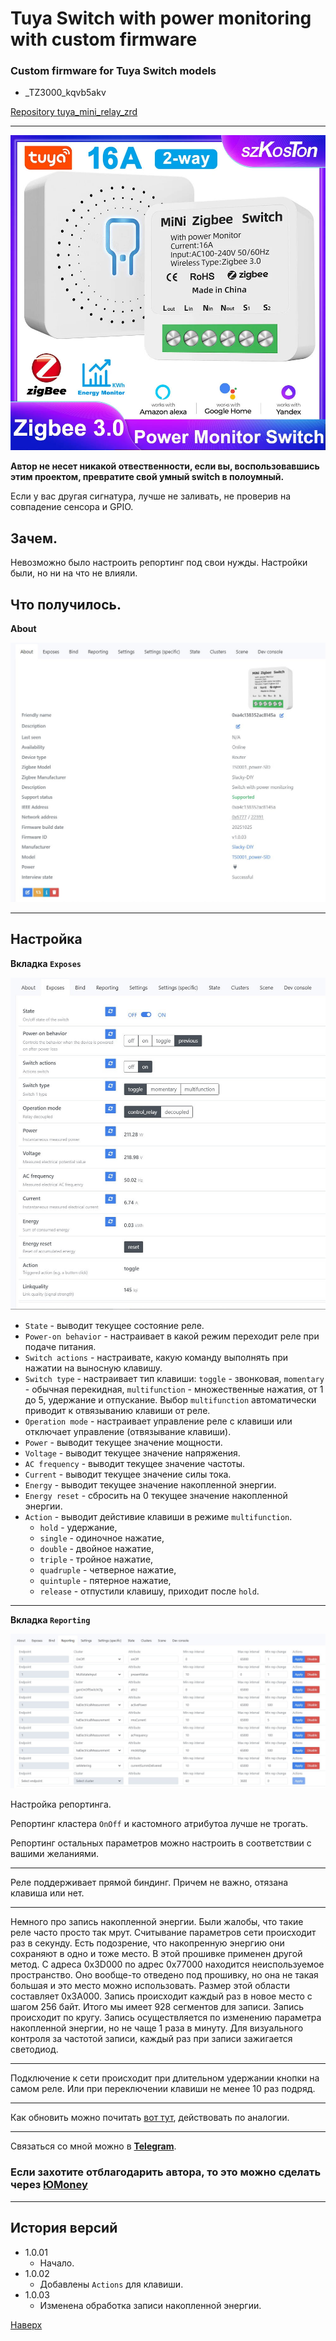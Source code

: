 # <a id="Top">Tuya Switch with power monitoring with custom firmware</a>

### Custom firmware for Tuya Switch models

- _TZ3000_kqvb5akv

[Repository tuya_mini_relay_zrd](https://github.com/slacky1965/tuya_mini_relay_zrd)

---

<img src="doc/images/mini_relay.jpg"/>

**Автор не несет никакой отвественности, если вы, воспользовавшись этим проектом, превратите свой умный switch в полоумный.**

Если у вас другая сигнатура, лучше не заливать, не проверив на совпадение сенсора и GPIO.

## Зачем. 

Невозможно было настроить репортинг под свои нужды. Настройки были, но ни на что не влияли.

## Что получилось. 

**About**

<img src="doc/images/about.jpg"/>

---

## <a id="settings">Настройка</a>

**Вкладка `Exposes`**

<img src="doc/images/exposes.jpg"/>

- `State` - выводит текущее состояние реле.
- `Power-on behavior` - настраивает в какой режим переходит реле при подаче питания.
- `Switch actions` - настраивате, какую команду выполнять при нажатии на выносную клавишу.
- `Switch type` - настраивает тип клавиши: `toggle` - звонковая, `momentary` - обычная перекидная, `multifunction` - множественные нажатия, от 1 до 5, удержание и отпускание. Выбор `multifunction` автоматически приводит к отвязыванию клавиши от реле.
- `Operation mode` - настраивает управление реле с клавиши или отключает управление (отвязывание клавиши).
- `Power` - выводит текущее значение мощности.
- `Voltage` - выводит текущее значение напряжения.
- `AC frequency` - выводит текущее значение частоты.
- `Current` - выводит текущее значение силы тока.
- `Energy` - выводит текущее значение накопленной энергии.
- `Energy reset` - сбросить на 0 текущее значение накопленной энергии.
- `Action` - выводит дейстивие клавиши в режиме `multifunction`.
	- `hold` - удержание,
	- `single` - одиночное нажатие,
	- `double` - двойное нажатие,
	- `triple` - тройное нажатие,
	- `quadruple` - четверное нажатие,
	- `quintuple` - пятерное нажатие,
	- `release` - отпустили клавишу, приходит после `hold`.

---

**Вкладка `Reporting`**

<img src="doc/images/reporting.jpg"/>

Настройка репортинга.

Репортинг кластера `OnOff` и кастомного атрибутоа лучше не трогать.

Репортинг остальных параметров можно настроить в соответствии с вашими желаниями. 

---

Реле поддерживает прямой биндинг. Причем не важно, отязана клавиша или нет.

---

Немного про запись накопленной энергии. Были жалобы, что такие реле часто просто так мрут. Считывание параметров сети происходит раз в секунду. Есть подозрение, что накопренную энергию они сохраняют в одно и тоже место. В этой прошивке применен другой метод. С адреса 0x3D000 по адрес 0x77000 находится неиспользуемое пространство. Оно вообще-то отведено под прошивку, но она не такая большая и это место можно использовать. Размер этой области составляет 0x3A000. Запись происходит каждый раз в новое место с шагом 256 байт. Итого мы имеет 928 сегментов для записи. Запись происходит по кругу. Запись осуществляется по изменению параметра накопленной энергии, но не чаще 1 раза в минуту. Для визуального контроля за частотой записи, каждый раз при записи зажигается светодиод.

---

Подключение к сети происходит при длительном удержании кнопки на самом реле. Или при переключении клавиши не менее 10 раз подряд.

---

Как обновить можно почитать [вот тут](https://github.com/slacky1965/ts0201_tz3000_zed/blob/main/README_rus.md#%D0%BA%D0%B0%D0%BA-%D0%BE%D0%B1%D0%BD%D0%BE%D0%B2%D0%B8%D1%82%D1%8C), действовать по аналогии.

---

Связаться со мной можно в **[Telegram](https://t.me/slacky1965)**.

### Если захотите отблагодарить автора, то это можно сделать через [ЮMoney](https://yoomoney.ru/to/4100118300223495)

---

## История версий
- 1.0.01
	- Начало.
- 1.0.02
	- Добавлены `Actions` для клавиши.
- 1.0.03
	- Изменена обработка записи накопленной энергии.
	

[Наверх](#Top)


